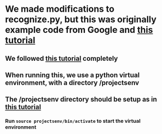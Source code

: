 # We made modifications to recognize.py, but this was originally example code from Google and [this tutorial](https://randomnerdtutorials.com/install-mediapipe-raspberry-pi/)
## We followed [this tutorial](https://randomnerdtutorials.com/install-mediapipe-raspberry-pi/) completely
## When running this, we use a python virtual environment, with a directory /projectsenv
## The /projectsenv directory should be setup as in [this tutorial](https://randomnerdtutorials.com/install-opencv-raspberry-pi/)
### Run ```source projectsenv/bin/activate``` to start the virtual environment
